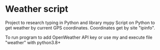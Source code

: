 # Weather script
Project to research typing in Python and library mypy
Script on Python to get weather by current GPS coordinates. Coordinates get by site "ipinfo".

To run program to add OpenWeather API key or use my and execute file "weather" with python3.8+